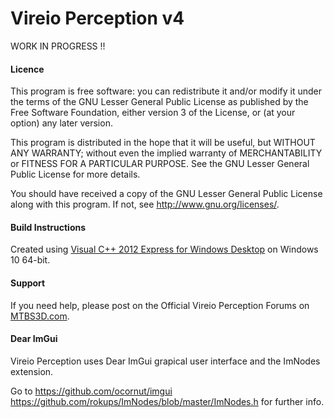 # Vireio Perception v4

WORK IN PROGRESS !!

#### Licence

This program is free software: you can redistribute it and/or modify
it under the terms of the GNU Lesser General Public License as published by
the Free Software Foundation, either version 3 of the License, or
(at your option) any later version.

This program is distributed in the hope that it will be useful,
but WITHOUT ANY WARRANTY; without even the implied warranty of
MERCHANTABILITY or FITNESS FOR A PARTICULAR PURPOSE.  See the
GNU Lesser General Public License for more details.

You should have received a copy of the GNU Lesser General Public License
along with this program.  If not, see <http://www.gnu.org/licenses/>.


#### Build Instructions

Created using [Visual C++ 2012 Express for Windows Desktop](http://www.microsoft.com/en-us/download/details.aspx?id=34673 "Microsoft") on Windows 10 64-bit.  
 

#### Support

If you need help, please post on the Official Vireio Perception Forums on [MTBS3D.com](http://www.mtbs3d.com/phpBB/viewforum.php?f=141).


#### Dear ImGui

Vireio Perception uses Dear ImGui grapical user interface and the ImNodes extension.

Go to 
https://github.com/ocornut/imgui
https://github.com/rokups/ImNodes/blob/master/ImNodes.h
for further info.
